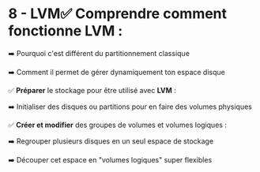 # 8 - LVM✅ **Comprendre** comment fonctionne **LVM** :

➡️ Pourquoi c'est différent du partitionnement classique

➡️ Comment il permet de gérer dynamiquement ton espace disque



✅ **Préparer** le stockage pour être utilisé avec **LVM** :

➡️ Initialiser des disques ou partitions pour en faire des volumes physiques



✅ **Créer et modifier** des groupes de volumes et volumes logiques :

➡️ Regrouper plusieurs disques en un seul espace de stockage

➡️ Découper cet espace en "volumes logiques" super flexibles
